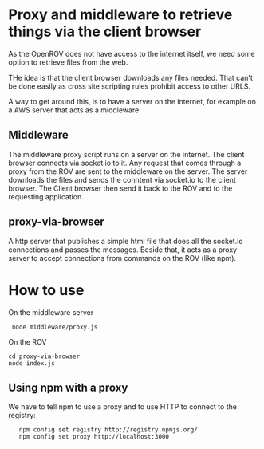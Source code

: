 
Proxy and middleware to retrieve things via the client browser
==============================================================

As the OpenROV does not have access to the internet itself, we need some option
to retrieve files from the web.

THe idea is that the client browser downloads any files needed.
That can't be done easily as cross site scripting rules prohibit access to other URLS.

A way to get around this, is to have a server on the internet, for example on a AWS server that acts as a middleware.

Middleware
----------

The middleware proxy script runs on a server on the internet.
The client browser connects via socket.io to it.
Any request that comes through a proxy from the ROV are sent to the middleware on the server.
The server downloads the files and sends the conntent via socket.io to the client browser.
The Client browser then send it back to the ROV and to the requesting application.

proxy-via-browser
---------

A http server that publishes a simple html file that does all the socket.io connections and passes the messages.
Beside that, it acts as a proxy server to accept connections from commands on the ROV (like npm).

How to use
==========

On the middleware server

     node middleware/proxy.js


On the ROV

    cd proxy-via-browser
    node index.js 


Using npm with a proxy
----------------------

We have to tell npm to use a proxy and to use HTTP to connect to the registry:

       npm config set registry http://registry.npmjs.org/
       npm config set proxy http://localhost:3000


